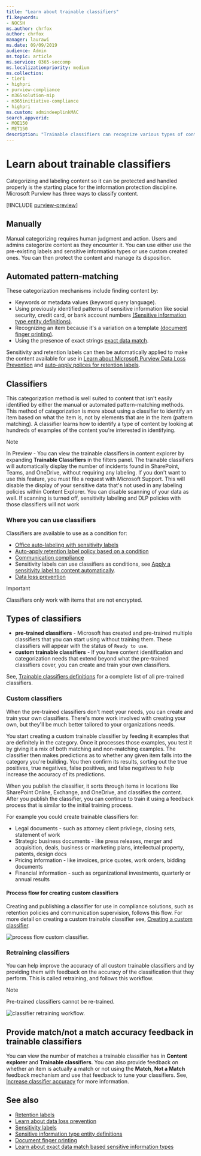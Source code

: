 ```yaml
---
title: "Learn about trainable classifiers"
f1.keywords:
- NOCSH
ms.author: chrfox
author: chrfox
manager: laurawi
ms.date: 09/09/2019
audience: Admin
ms.topic: article
ms.service: O365-seccomp
ms.localizationpriority: medium
ms.collection:
- tier1
- highpri
- purview-compliance
- m365solution-mip
- m365initiative-compliance
- highpri
ms.custom: admindeeplinkMAC
search.appverid:
- MOE150
- MET150
description: "Trainable classifiers can recognize various types of content for labeling or policy application by giving it positive and negative samples to look at."
---
```


# Learn about trainable classifiers

Categorizing and labeling content so it can be protected and handled properly is the starting place for the information protection discipline. Microsoft Purview has three ways to classify content.

[!INCLUDE [purview-preview](../includes/purview-preview.md)]

## Manually

Manual categorizing requires human judgment and action. Users and admins categorize content as they encounter it. You can use either use the pre-existing labels and sensitive information types or use custom created ones.  You can then protect the content and manage its disposition.

## Automated pattern-matching

These categorization mechanisms include finding content by:

- Keywords or metadata values (keyword query language).
- Using previously identified patterns of sensitive information like social security, credit card, or bank account numbers [(Sensitive information type entity definitions)](sensitive-information-type-entity-definitions.md).
- Recognizing an item because it's a variation on a template [(document finger printing)](document-fingerprinting.md).
- Using the presence of exact strings [exact data match](sit-learn-about-exact-data-match-based-sits.md#learn-about-exact-data-match-based-sensitive-information-types).

Sensitivity and retention labels can then be automatically applied to make the content available for use in [Learn about Microsoft Purview Data Loss Prevention](dlp-learn-about-dlp.md) and [auto-apply polices for retention labels](apply-retention-labels-automatically.md).

## Classifiers

This categorization method is well suited to content that isn't easily identified by either the manual or automated pattern-matching methods. This method of categorization is more about using a classifier to identify an item based on what the item is, not by elements that are in the item (pattern matching). A classifier learns how to identify a type of content by looking at hundreds of examples of the content you're interested in identifying.

> [!NOTE]
> In Preview - You can view the trainable classifiers in content explorer by expanding **Trainable Classifiers** in the filters panel. The trainable classifiers will automatically display the number of incidents found in SharePoint, Teams, and OneDrive, without requiring any labeling.
> If you don't want to use this feature, you must file a request with Microsoft Support. This will disable the display of your sensitive data that's not used in any labeling policies within Content Explorer. You can disable scanning of your data as well. If scanning is turned off, sensitivity labeling and DLP policies with those classifiers will not work

### Where you can use classifiers

Classifiers are available to use as a condition for:

- [Office auto-labeling with sensitivity labels](apply-sensitivity-label-automatically.md)
- [Auto-apply retention label policy based on a condition](apply-retention-labels-automatically.md#configuring-conditions-for-auto-apply-retention-labels)
- [Communication compliance](communication-compliance.md)
- Sensitivity labels can use classifiers as conditions, see [Apply a sensitivity label to content automatically](apply-sensitivity-label-automatically.md).
- [Data loss prevention](dlp-learn-about-dlp.md)

> [!IMPORTANT]
> Classifiers only work with items that are not encrypted.

## Types of classifiers

- **pre-trained classifiers** - Microsoft has created and pre-trained multiple classifiers that you can start using without training them. These classifiers will appear with the status of `Ready to use`.
- **custom trainable classifiers** - If you have content identification and categorization needs that extend beyond what the pre-trained classifiers cover, you can create and train your own classifiers.

See, [Trainable classifiers definitions](classifier-tc-definitions.md#trainable-classifiers-definitions) for a complete list of all pre-trained classifiers.

### Custom classifiers

When the pre-trained classifiers don't meet your needs, you can create and train your own classifiers. There's more work involved with creating your own, but they'll be much better tailored to your organizations needs.

You start creating a custom trainable classifier by feeding it examples that are definitely in the category. Once it processes those examples, you test it by giving it a mix of both matching and non-matching examples. The classifier then makes predictions as to whether any given item falls into the category you're building. You then confirm its results, sorting out the true positives, true negatives, false positives, and false negatives to help increase the accuracy of its predictions.

When you publish the classifier, it sorts through items in locations like SharePoint Online, Exchange, and OneDrive, and classifies the content. After you publish the classifier, you can continue to train it using a feedback process that is similar to the initial training process.

For example you could create trainable classifiers for:

- Legal documents - such as attorney client privilege, closing sets, statement of work
- Strategic business documents - like press releases, merger and acquisition, deals, business or marketing plans, intellectual property, patents, design docs
- Pricing information - like invoices, price quotes, work orders, bidding documents
- Financial information - such as organizational investments, quarterly or annual results

#### Process flow for creating custom classifiers

Creating and publishing a classifier for use in compliance solutions, such as retention policies and communication supervision, follows this flow. For more detail on creating a custom trainable classifier see, [Creating a custom classifier](classifier-get-started-with.md).

![process flow custom classifier.](../media/classifier-trainable-classifier-flow.png)

### Retraining classifiers

You can help improve the accuracy of all custom trainable classifiers and by providing them with feedback on the accuracy of the classification that they perform. This is called retraining, and follows this workflow.

> [!NOTE]
> Pre-trained classifiers cannot be re-trained.

![classifier retraining workflow.](../media/classifier-retraining-workflow.png)

## Provide match/not a match accuracy feedback in trainable classifiers

You can view the number of matches a trainable classifier has in **Content explorer** and **Trainable classifiers**. You can also provide feedback on whether an item is actually a match or not using the **Match**, **Not a Match** feedback mechanism and use that feedback to tune your classifiers. See, [Increase classifier accuracy](data-classification-increase-accuracy.md) for more information. 


## See also

- [Retention labels](retention.md)
- [Learn about data loss prevention](dlp-learn-about-dlp.md)
- [Sensitivity labels](sensitivity-labels.md)
- [Sensitive information type entity definitions](sensitive-information-type-entity-definitions.md)
- [Document finger printing](document-fingerprinting.md)
- [Learn about exact data match based sensitive information types](sit-learn-about-exact-data-match-based-sits.md#learn-about-exact-data-match-based-sensitive-information-types)
